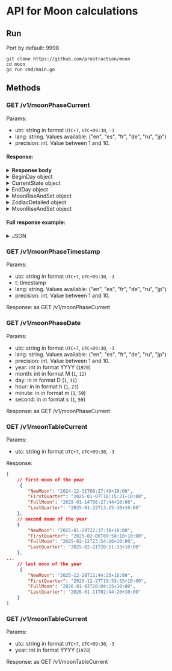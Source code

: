 # API for Moon calculations

## Run

Port by default: 9998

```
git clone https://github.com/prostraction/moon
cd moon
go run cmd/main.go
```


## Methods

### GET /v1/moonPhaseCurrent

Params:
- utc: string in format `UTC+7`, `UTC+09:30`, `-3`
- lang: string. Values available: ("en", "es", "fr", "de", "ru", "jp")
- precision: int. Value between 1 and 10.

#### Response:

<details>
  <summary><strong>Response body</strong></summary>
  
  | Response Variable | Type | Description | Example Value |
| :--- | :--- | :--- | :--- |
|`BeginDay` | `Object` | Data for the beginning of the requested day (00:00) | - |
|`CurrentState` | `Object` | Data at exact time of API request (same structure as BeginDay) | - |
|`EndDay` | `Object` | Data for end of requested day (00:00 next day) (same structure as BeginDay) | - |
|`MoonDaysDetailed` | `Object` | Detailed lunar day information | - |
|`ZodiacDetailed` | `Object` | Detailed zodiac transit information | - |
|`MoonRiseAndSet` | `Object` | Moon rise/set/meridian events | - |
  
</details>

<details>
  <summary>BeginDay object</summary>

  | Response Variable | Type | Description | Example Value |
| :--- | :--- | :--- | :--- |
|`BeginDay.MoonDays` | `Float` | Lunar day number at day start | `23.54` |
|`BeginDay.Illumination` | `Float` | Percentage of Moon's disk illuminated | `38.27` |
|`BeginDay.Phase` | `Object` | Lunar phase details | - |
|`BeginDay.Phase.Name` | `String` | Phase name in English | `"Waning Crescent"` |
|`BeginDay.Phase.NameLocalized` | `String` | Localized phase name | `"Убывающий серп"` |
|`BeginDay.Phase.Emoji` | `String` | Phase emoji | `"🌘"` |
|`BeginDay.Phase.IsWaxing` | `Boolean` | True if illumination is increasing | `false` |
|`BeginDay.Zodiac` | `Object` | Zodiac sign details | - |
|`BeginDay.Zodiac.Name` | `String` | Zodiac name in English | `"Gemini"` |
|`BeginDay.Zodiac.NameLocalized` | `String` | Localized zodiac name | `"Близнецы"` |
|`BeginDay.Zodiac.Emoji` | `String` | Zodiac emoji | `"♊"` |
|`BeginDay.Position` | `Object` | Astronomical position data | - |
|`BeginDay.Position.Timestamp` | `Integer` | Unix timestamp of calculation | `1757962800` |
|`BeginDay.Position.TimeISO` | `String` | ISO 8601 timestamp | `"2025-09-16T00:00:00+05:00"` |
|`BeginDay.Position.AzimuthDegrees` | `Float` | Compass direction (0°=North) | `57.1` |
|`BeginDay.Position.AltitudeDegrees` | `Float` | Angle above horizon (negative = below) | `8.8` |
|`BeginDay.Position.Direction` | `String` | Cardinal direction abbreviation | `"ENE"` |
|`BeginDay.Position.DistanceKm` | `Float` | Earth-Moon distance in km | `376559.9` |

</details>

<details>
  <summary>CurrentState object</summary>

  | Response Variable | Type | Description | Example Value |
| :--- | :--- | :--- | :--- |
|`CurrentState.MoonDays` | `Float` | Lunar day number at day start | `23.54` |
|`CurrentState.Illumination` | `Float` | Percentage of Moon's disk illuminated | `38.27` |
|`CurrentState.Phase` | `Object` | Lunar phase details | - |
|`CurrentState.Phase.Name` | `String` | Phase name in English | `"Waning Crescent"` |
|`CurrentState.Phase.NameLocalized` | `String` | Localized phase name | `"Убывающий серп"` |
|`CurrentState.Phase.Emoji` | `String` | Phase emoji | `"🌘"` |
|`CurrentState.Phase.IsWaxing` | `Boolean` | True if illumination is increasing | `false` |
|`CurrentState.Zodiac` | `Object` | Zodiac sign details | - |
|`CurrentState.Zodiac.Name` | `String` | Zodiac name in English | `"Gemini"` |
|`CurrentState.Zodiac.NameLocalized` | `String` | Localized zodiac name | `"Близнецы"` |
|`CurrentState.Zodiac.Emoji` | `String` | Zodiac emoji | `"♊"` |
|`CurrentState.Position` | `Object` | Astronomical position data | - |
|`CurrentState.Position.Timestamp` | `Integer` | Unix timestamp of calculation | `1757962800` |
|`CurrentState.Position.TimeISO` | `String` | ISO 8601 timestamp | `"2025-09-16T00:00:00+05:00"` |
|`CurrentState.Position.AzimuthDegrees` | `Float` | Compass direction (0°=North) | `57.1` |
|`CurrentState.Position.AltitudeDegrees` | `Float` | Angle above horizon (negative = below) | `8.8` |
|`CurrentState.Position.Direction` | `String` | Cardinal direction abbreviation | `"ENE"` |
|`CurrentState.Position.DistanceKm` | `Float` | Earth-Moon distance in km | `376559.9` |

</details>

<details>
  <summary>EndDay object</summary>

  | Response Variable | Type | Description | Example Value |
| :--- | :--- | :--- | :--- |
|`EndDay.MoonDays` | `Float` | Lunar day number at day start | `23.54` |
|`EndDay.Illumination` | `Float` | Percentage of Moon's disk illuminated | `38.27` |
|`EndDay.Phase` | `Object` | Lunar phase details | - |
|`EndDay.Phase.Name` | `String` | Phase name in English | `"Waning Crescent"` |
|`EndDay.Phase.NameLocalized` | `String` | Localized phase name | `"Убывающий серп"` |
|`EndDay.Phase.Emoji` | `String` | Phase emoji | `"🌘"` |
|`EndDay.Phase.IsWaxing` | `Boolean` | True if illumination is increasing | `false` |
|`EndDay.Zodiac` | `Object` | Zodiac sign details | - |
|`EndDay.Zodiac.Name` | `String` | Zodiac name in English | `"Gemini"` |
|`EndDay.Zodiac.NameLocalized` | `String` | Localized zodiac name | `"Близнецы"` |
|`EndDay.Zodiac.Emoji` | `String` | Zodiac emoji | `"♊"` |
|`EndDay.Position` | `Object` | Astronomical position data | - |
|`EndDay.Position.Timestamp` | `Integer` | Unix timestamp of calculation | `1757962800` |
|`EndDay.Position.TimeISO` | `String` | ISO 8601 timestamp | `"2025-09-16T00:00:00+05:00"` |
|`EndDay.Position.AzimuthDegrees` | `Float` | Compass direction (0°=North) | `57.1` |
|`EndDay.Position.AltitudeDegrees` | `Float` | Angle above horizon (negative = below) | `8.8` |
|`EndDay.Position.Direction` | `String` | Cardinal direction abbreviation | `"ENE"` |
|`EndDay.Position.DistanceKm` | `Float` | Earth-Moon distance in km | `376559.9` |

</details>

<details>
  <summary>MoonRiseAndSet object</summary>

  | Response Variable | Type | Description | Example Value |
| :--- | :--- | :--- | :--- |
|`MoonDaysDetailed.Count` | `Integer` | Number of lunar days this calendar day | `2` |
|`MoonDaysDetailed.Day` | `Array<Object>` | Array of lunar day periods | - |
|`MoonDaysDetailed.Day[].Begin` | `String` | Start time of lunar day (ISO 8601) | `"2025-09-15T22:37:45+05:00"` |
|`MoonDaysDetailed.Day[].IsBeginExists` | `Boolean` | True if start time is past/present | `true` |
|`MoonDaysDetailed.Day[].End` | `String` | End time of lunar day (ISO 8601) | `"2025-09-16T23:56:10+05:00"` |
|`MoonDaysDetailed.Day[].IsEndExists` | `Boolean` | True if end time is past | `true`, `false` |

</details>

<details>
  <summary>ZodiacDetailed object</summary>

  | Response Variable | Type | Description | Example Value |
| :--- | :--- | :--- | :--- |
|`ZodiacDetailed.Count` | `Integer` | Number of zodiac signs this day | `1` |
|`ZodiacDetailed.Zodiac` | `Array<Object>` | Array of zodiac transit periods | - |
|`ZodiacDetailed.Zodiac[].Name` | `String` | Zodiac sign name | `"Gemini"` |
|`ZodiacDetailed.Zodiac[].NameLocalized` | `String` | Localized zodiac name | `"Близнецы"` |
|`ZodiacDetailed.Zodiac[].Emoji` | `String` | Zodiac emoji | `"♊"` |
|`ZodiacDetailed.Zodiac[].Begin` | `String` | Entry time into sign (ISO 8601) | `"2025-09-14T23:07:06+05:00"` |
|`ZodiacDetailed.Zodiac[].End` | `String` | Exit time from sign (ISO 8601) | `"2025-09-17T11:07:06+05:00"` |

</details>

<details>
  <summary>MoonRiseAndSet object</summary>

| Response Variable | Type | Description | Example Value |
| :--- | :--- | :--- | :--- |
|`MoonRiseAndSet.Moonrise` | `Object` | Moonrise event data | - |
|`MoonRiseAndSet.Moonset` | `Object` | Moonset event data (same structure as Moonrise) | - |
|`MoonRiseAndSet.Meridian` | `Object` | Meridian event data (same structure as Moonrise) | - |
|`MoonRiseAndSet.DistanceKm` | `Float` | Approximate Earth-Moon distance | `379004.1` |
|`MoonRiseAndSet.IsMoonRise` | `Boolean` | True if moonrise occurs today | `true` |
|`MoonRiseAndSet.IsMoonSet` | `Boolean` | True if moonset occurs today | `true` |
|`MoonRiseAndSet.IsMeridian` | `Boolean` | True if meridian transit occurs today | `true` |


<details>
  <summary>MoonRiseAndSet.Moonrise object</summary>

| Response Variable | Type | Description | Example Value |
| :--- | :--- | :--- | :--- |
|`MoonRiseAndSet.Moonrise.Timestamp` | `Integer` | Moonrise Unix timestamp | `1758048970` |
|`MoonRiseAndSet.Moonrise.TimeISO` | `String` | Moonrise ISO time | `"2025-09-16T23:56:10+05:00"` |
|`MoonRiseAndSet.Moonrise.AzimuthDegrees` | `Float` | Moonrise azimuth | `47.3` |
|`MoonRiseAndSet.Moonrise.AltitudeDegrees` | `Float` | Moonrise altitude | `-0.6` |
|`MoonRiseAndSet.Moonrise.Direction` | `String` | Moonrise direction | `"NE"` |

</details>

<details>
  <summary>MoonRiseAndSet.Moonset object</summary>

| Response Variable | Type | Description | Example Value |
| :--- | :--- | :--- | :--- |
|`MoonRiseAndSet.Moonset.Timestamp` | `Integer` | Moonset Unix timestamp | `1758048970` |
|`MoonRiseAndSet.Moonset.TimeISO` | `String` | Moonset ISO time | `"2025-09-16T23:56:10+05:00"` |
|`MoonRiseAndSet.Moonset.AzimuthDegrees` | `Float` | Moonset azimuth | `47.3` |
|`MoonRiseAndSet.Moonset.AltitudeDegrees` | `Float` | Moonset altitude | `-0.6` |
|`MoonRiseAndSet.Moonset.Direction` | `String` | Moonset direction | `"NE"` |

</details>

<details>
  <summary>MoonRiseAndSet.Meridian object</summary>

| Response Variable | Type | Description | Example Value |
| :--- | :--- | :--- | :--- |
|`MoonRiseAndSet.Meridian.Timestamp` | `Integer` | Meridian Unix timestamp | `1758048970` |
|`MoonRiseAndSet.Meridian.TimeISO` | `String` | Meridian ISO time | `"2025-09-16T23:56:10+05:00"` |
|`MoonRiseAndSet.Meridian.AzimuthDegrees` | `Float` | Meridian azimuth | `47.3` |
|`MoonRiseAndSet.Meridian.AltitudeDegrees` | `Float` | Meridian altitude | `-0.6` |
|`MoonRiseAndSet.Meridian.Direction` | `String` | Meridian direction | `"NE"` |

</details>

</details>

#### Full response example:

<details>
  <summary>JSON</summary>

```json
{
  "BeginDay": {
    "MoonDays": 23.54,
    "Illumination": 38.27,
    "Phase": {
      "Name": "Waning Crescent",
      "NameLocalized": "Убывающий серп",
      "Emoji": "🌘",
      "IsWaxing": false
    },
    "Zodiac": {
      "Name": "Gemini",
      "NameLocalized": "Близнецы",
      "Emoji": "♊"
    },
    "Position": {
      "Timestamp": 1757962800,
      "TimeISO": "2025-09-16T00:00:00+05:00",
      "AzimuthDegrees": 57.1,
      "AltitudeDegrees": 8.8,
      "Direction": "ENE",
      "DistanceKm": 376559.9
    }
  },
  "CurrentState": {
    "MoonDays": 24.43,
    "Illumination": 29,
    "Phase": {
      "Name": "Waning Crescent",
      "NameLocalized": "Убывающий серп",
      "Emoji": "🌘",
      "IsWaxing": false
    },
    "Zodiac": {
      "Name": "Gemini",
      "NameLocalized": "Близнецы",
      "Emoji": "♊"
    },
    "Position": {
      "Timestamp": 1758039653,
      "TimeISO": "2025-09-16T21:20:53+05:00",
      "AzimuthDegrees": 15.7,
      "AltitudeDegrees": -12.5,
      "Direction": "NNE",
      "DistanceKm": 379635
    }
  },
  "EndDay": {
    "MoonDays": 24.54,
    "Illumination": 27.91,
    "Phase": {
      "Name": "Waning Crescent",
      "NameLocalized": "Убывающий серп",
      "Emoji": "🌘",
      "IsWaxing": false
    },
    "Zodiac": {
      "Name": "Gemini",
      "NameLocalized": "Близнецы",
      "Emoji": "♊"
    },
    "Position": {
      "Timestamp": 1758049200,
      "TimeISO": "2025-09-17T00:00:00+05:00",
      "AzimuthDegrees": 48,
      "AltitudeDegrees": -0.1,
      "Direction": "NE",
      "DistanceKm": 380020.6
    }
  },
  "MoonDaysDetailed": {
    "Count": 2,
    "Day": [
      {
        "Begin": "2025-09-15T22:37:45+05:00",
        "IsBeginExists": true,
        "End": "2025-09-16T23:56:10+05:00",
        "IsEndExists": true
      },
      {
        "Begin": "2025-09-16T23:56:10+05:00",
        "IsBeginExists": true,
        "End": "0001-01-01T00:00:00Z",
        "IsEndExists": false
      }
    ]
  },
  "ZodiacDetailed": {
    "Count": 1,
    "Zodiac": [
      {
        "Name": "Gemini",
        "NameLocalized": "Близнецы",
        "Emoji": "♊",
        "Begin": "2025-09-14T23:07:06+05:00",
        "End": "2025-09-17T11:07:06+05:00"
      }
    ]
  },
  "MoonRiseAndSet": {
    "Moonrise": {
      "Timestamp": 1758048970,
      "TimeISO": "2025-09-16T23:56:10+05:00",
      "AzimuthDegrees": 47.3,
      "AltitudeDegrees": -0.6,
      "Direction": "NE"
    },
    "Moonset": {
      "Timestamp": 1758022192,
      "TimeISO": "2025-09-16T16:29:52+05:00",
      "AzimuthDegrees": 314.5,
      "AltitudeDegrees": -0.6,
      "Direction": "NW"
    },
    "Meridian": {
      "Timestamp": 1757990436,
      "TimeISO": "2025-09-16T07:40:36+05:00",
      "AzimuthDegrees": 180,
      "AltitudeDegrees": 65.7,
      "Direction": "S"
    },
    "DistanceKm": 379004.1,
    "IsMoonRise": true,
    "IsMoonSet": true,
    "IsMeridian": true
  }
}
```

</details>

### GET /v1/moonPhaseTimestamp

Params:
- utc: string in format `UTC+7`, `UTC+09:30`, `-3`
- t: timestamp
- lang: string. Values available: ("en", "es", "fr", "de", "ru", "jp")
- precision: int. Value between 1 and 10.

Response: as GET /v1/moonPhaseCurrent

### GET /v1/moonPhaseDate

Params:
- utc: string in format `UTC+7`, `UTC+09:30`, `-3`
- lang: string. Values available: ("en", "es", "fr", "de", "ru", "jp")
- precision: int. Value between 1 and 10.
- year: int in format YYYY (`1970`)
- month: int in format M (`1`, `12`)
- day: in in format D (`1`, `31`)
- hour: in in format h (`1`, `23`)
- minute: in in format m (`1`, `59`)
- second: in in format s (`1`, `59`)

Response: as GET /v1/moonPhaseCurrent

### GET /v1/moonTableCurrent

Params:
- utc: string in format `UTC+7`, `UTC+09:30`, `-3`

Response:

```json
[
    // first moon of the year
     {
        "NewMoon": "2024-12-31T08:27:49+10:00",
        "FirstQuarter": "2025-01-07T16:15:21+10:00",
        "FullMoon": "2025-01-14T08:27:44+10:00",
        "LastQuarter": "2025-01-22T13:25:30+10:00"
    },
    // second moon of the year
    {
        "NewMoon": "2025-01-29T22:37:18+10:00",
        "FirstQuarter": "2025-02-06T09:58:10+10:00",
        "FullMoon": "2025-02-12T23:54:26+10:00",
        "LastQuarter": "2025-02-21T20:11:33+10:00"
    },
...
    // last moon of the year
     {
        "NewMoon": "2025-12-20T11:44:25+10:00",
        "FirstQuarter": "2025-12-27T19:53:55+10:00",
        "FullMoon": "2026-01-03T20:04:15+10:00",
        "LastQuarter": "2026-01-11T02:44:20+10:00"
    }
]
```

### GET /v1/moonTableCurrent

Params:
- utc: string in format `UTC+7`, `UTC+09:30`, `-3`
- year: int in format YYYY (`1970`)

Response: as GET /v1/moonTableCurrent
